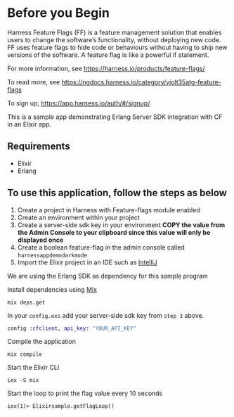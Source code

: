 # Before you Begin

Harness Feature Flags (FF) is a feature management solution that enables users to change the software’s functionality, without deploying new code. FF uses feature flags to hide code or behaviours without having to ship new versions of the software. A feature flag is like a powerful if statement.

For more information, see https://harness.io/products/feature-flags/

To read more, see https://ngdocs.harness.io/category/vjolt35atg-feature-flags

To sign up, https://app.harness.io/auth/#/signup/

This is a sample app demonstrating Erlang Server SDK integration with CF in an Elixir app.

## Requirements
- Elixir
- Erlang

## To use this application, follow the steps as below ##

1) Create a project in Harness with Feature-flags module enabled
2) Create an environment within your project
3) Create a server-side sdk key in your environment **COPY the value from the Admin Console to your clipboard since this value will only be displayed once**
4) Create a boolean feature-flag in the admin console called `harnessappdemodarkmode`
5) Import the Elixir project in an IDE such as [IntelliJ](https://www.jetbrains.com/idea/)

We are using the Erlang SDK as dependency for this sample program

Install dependencies using [Mix](https://elixir-lang.org/getting-started/mix-otp/introduction-to-mix.html)
```shell
mix deps.get
````

In your `config.exs` add your server-side sdk key from `step 3` above.
```Elixir
config :cfclient, api_key: "YOUR_API_KEY"
````

Compile the application
```shell
mix compile
```

Start the Elixir CLI
```shell
iex -S mix
```

Start the loop to print the flag value every 10 seconds
```shell
iex(1)> Elixirsample.getFlagLoop()
```

